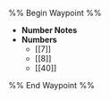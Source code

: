 %% Begin Waypoint %%
- **Number Notes**
- **Numbers**
	- [[7]]
	- [[8]]
	- [[40]]

%% End Waypoint %%